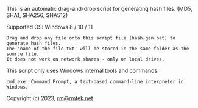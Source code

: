 This is an automatic drag-and-drop script for generating hash files. (MD5, SHA1, SHA256, SHA512)

Supported OS: Windows 8 / 10 / 11

    Drag and drop any file onto this script file (hash-gen.bat) to generate hash files.
    The 'name-of-the-file.txt' will be stored in the same folder as the source file.
    It does not work on network shares - only on local drives.


This script only uses Windows internal tools and commands:

    cmd.exe: Command Prompt, a text-based command-line interpreter in Windows.


Copyright (c) 2023, rm@rmtek.net
